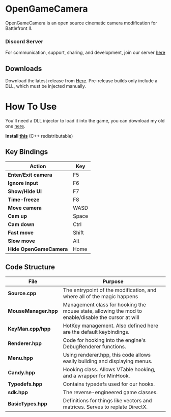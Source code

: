 # OpenGameCamera

OpenGameCamera is an open source cinematic camera modification for Battlefront II.

### Discord Server

For communication, support, sharing, and development, join our server [here](https://discord.gg/HZ676Ff)

## Downloads

Download the latest release from [Here](https://github.com/coltonon/OpenGameCamera/releases).  Pre-release builds only include a DLL, which must be injected manually.

# How To Use
You'll need a DLL injector to load it into the game, you can download my old one [here](https://cdn.discordapp.com/attachments/548738758053330944/640624916323893297/Injector.exe).

**Install [this](ttps://aka.ms/vs/16/release/vc_redist.x64.exe)** (C++ redistributable)

## Key Bindings

| Action | Key |
| --- | --- |
| **Enter/Exit camera** | F5 |
| **Ignore input** | F6 |
| **Show/Hide UI** | F7 |
| **Time-freeze** | F8 |
| **Move camera** | WASD |
| **Cam up** | Space |
| **Cam down** | Ctrl |
| **Fast move** | Shift |
| **Slow move** | Alt |
| **Hide OpenGameCamera** | Home |

## Code Structure

| File | Purpose |
| --- | --- |
| **Source.cpp** | The entrypoint of the modification, and where all of the magic happens |
| **MouseManager.hpp** | Management class for hooking the mouse state, allowing the mod to enable/disable the cursor at will |
| **KeyMan.cpp/hpp** | HotKey management.  Also defined here are the default keybindings. |
| **Renderer.hpp** | Code for hooking into the engine's DebugRenderer functions. |
| **Menu.hpp** | Using renderer.hpp, this code allows easily building and displaying menus. |
| **Candy.hpp** | Hooking class.  Allows VTable hooking, and a wrapper for MinHook. |
| **Typedefs.hpp** | Contains typedefs used for our hooks. |
| **sdk.hpp** | The reverse-engineered game classes. |
| **BasicTypes.hpp** | Definitions for things like vectors and matrices.  Serves to replate DirectX. |